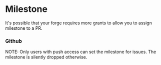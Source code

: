 # Milestone

It's possible that your forge requires more grants to allow you to assign milestone to a PR.


### Github

NOTE: Only users with push access can set the milestone for issues. The
milestone is silently dropped otherwise.
